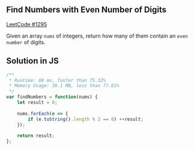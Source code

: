 ## Find Numbers with Even Number of Digits
[LeetCode #1295](https://leetcode.com/problems/find-numbers-with-even-number-of-digits/)

Given an array `nums` of integers, return how many of them contain an `even number` of digits.

## Solution in JS

```js
/**
 * Runtime: 80 ms, faster than 75.32%
 * Memory Usage: 39.1 MB, less than 77.61%
 */
var findNumbers = function(nums) {
    let result = 0;
    
    nums.forEach(e => {
        if (e.toString().length % 2 == 0) ++result;
    });
    
    return result;
};
```